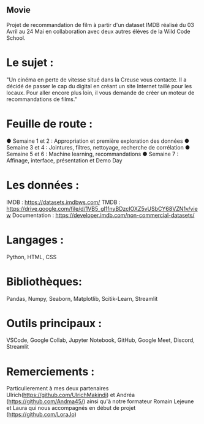 ## Movie

Projet de recommandation de film à partir d'un dataset IMDB réalisé du 03 Avril au 24 Mai en collaboration avec deux autres élèves de la Wild Code School.

# Le sujet :
"Un cinéma en perte de vitesse situé dans la
Creuse vous contacte. Il a décidé de passer le cap du digital en créant un site Internet
taillé pour les locaux.
Pour aller encore plus loin, il vous demande de créer un moteur de
recommandations de films."

# Feuille de route :
● Semaine 1 et 2 : Appropriation et première exploration des données
● Semaine 3 et 4 : Jointures, filtres, nettoyage, recherche de corrélation
● Semaine 5 et 6 : Machine learning, recommandations
● Semaine 7 : Affinage, interface, présentation et Demo Day

# Les données :
IMDB : https://datasets.imdbws.com/ 
TMDB : https://drive.google.com/file/d/1VB5_gl1fnyBDzcIOXZ5vUSbCY68VZN1v/view 
Documentation : https://developer.imdb.com/non-commercial-datasets/ 

# Langages :
Python, HTML, CSS

# Bibliothèques:
Pandas, Numpy, Seaborn, Matplotlib, Scitik-Learn, Streamlit

# Outils principaux : 
VSCode, Google Collab, Jupyter Notebook, GitHub, Google Meet, Discord, Streamlit


# Remerciements :
Particulierement à mes deux partenaires Ulrich(https://github.com/UlrichMakindi)  et Andréa (https://github.com/Andma45/) ainsi qu'à notre formateur Romain Lejeune et Laura qui nous accompagnés en début de projet (https://github.com/LoraJo)
